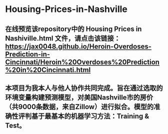 # Housing-Prices-in-Nashville

## 在线预览该repository中的 Housing Prices in Nashiville.html 文件，请点击该链接：https://jax0048.github.io/Heroin-Overdoses-Prediction-in-Cincinnati/Heroin%20Overdoses%20Prediction%20in%20Cincinnati.html

## 本项目为我本人与他人协作共同完成。旨在通过选取的环境变量构建预测模型，对美国Nashville市的房价（共9000条数据，来自Zillow）进行拟合。模型的准确性评判基于最基本的机器学习方法：Training & Test。
